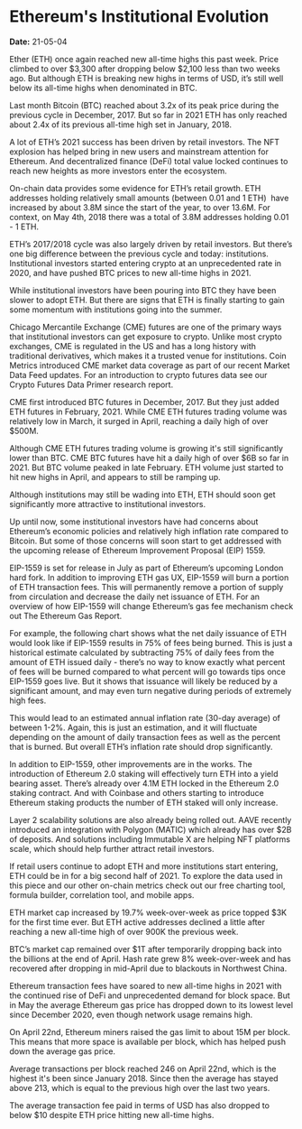 # Ethereum's Institutional Evolution

**Date:** 21-05-04

Ether (ETH) once again reached new all-time highs this past week. Price climbed to over $3,300 after dropping below $2,100 less than two weeks ago. But although ETH is breaking new highs in terms of USD, it’s still well below its all-time highs when denominated in BTC.

Last month Bitcoin (BTC) reached about 3.2x of its peak price during the previous cycle in December, 2017. But so far in 2021 ETH has only reached about 2.4x of its previous all-time high set in January, 2018.

A lot of ETH’s 2021 success has been driven by retail investors. The NFT explosion has helped bring in new users and mainstream attention for Ethereum. And decentralized finance (DeFi) total value locked continues to reach new heights as more investors enter the ecosystem.

On-chain data provides some evidence for ETH’s retail growth. ETH addresses holding relatively small amounts (between 0.01 and 1 ETH)  have increased by about 3.8M since the start of the year, to over 13.6M. For context, on May 4th, 2018 there was a total of 3.8M addresses holding 0.01 - 1 ETH.

ETH’s 2017/2018 cycle was also largely driven by retail investors. But there’s one big difference between the previous cycle and today: institutions. Institutional investors started entering crypto at an unprecedented rate in 2020, and have pushed BTC prices to new all-time highs in 2021.

While institutional investors have been pouring into BTC they have been slower to adopt ETH. But there are signs that ETH is finally starting to gain some momentum with institutions going into the summer.

Chicago Mercantile Exchange (CME) futures are one of the primary ways that institutional investors can get exposure to crypto. Unlike most crypto exchanges, CME is regulated in the US and has a long history with traditional derivatives, which makes it a trusted venue for institutions. Coin Metrics introduced CME market data coverage as part of our recent Market Data Feed updates. For an introduction to crypto futures data see our Crypto Futures Data Primer research report.

CME first introduced BTC futures in December, 2017. But they just added ETH futures in February, 2021. While CME ETH futures trading volume was relatively low in March, it surged in April, reaching a daily high of over $500M.

Although CME ETH futures trading volume is growing it's still significantly lower than BTC. CME BTC futures have hit a daily high of over $6B so far in 2021. But BTC volume peaked in late February. ETH volume just started to hit new highs in April, and appears to still be ramping up.

Although institutions may still be wading into ETH, ETH should soon get significantly more attractive to institutional investors.

Up until now, some institutional investors have had concerns about Ethereum’s economic policies and relatively high inflation rate compared to Bitcoin. But some of those concerns will soon start to get addressed with the upcoming release of Ethereum Improvement Proposal (EIP) 1559.

EIP-1559 is set for release in July as part of Ethereum’s upcoming London hard fork. In addition to improving ETH gas UX, EIP-1559 will burn a portion of ETH transaction fees. This will permanently remove a portion of supply from circulation and decrease the daily net issuance of ETH. For an overview of how EIP-1559 will change Ethereum’s gas fee mechanism check out The Ethereum Gas Report.

For example, the following chart shows what the net daily issuance of ETH would look like if EIP-1559 results in 75% of fees being burned. This is just a historical estimate calculated by subtracting 75% of daily fees from the amount of ETH issued daily - there’s no way to know exactly what percent of fees will be burned compared to what percent will go towards tips once EIP-1559 goes live. But it shows that issuance will likely be reduced by a significant amount, and may even turn negative during periods of extremely high fees.

This would lead to an estimated annual inflation rate (30-day average) of between 1-2%. Again, this is just an estimation, and it will fluctuate depending on the amount of daily transaction fees as well as the percent that is burned. But overall ETH’s inflation rate should drop significantly.

In addition to EIP-1559, other improvements are in the works. The introduction of Ethereum 2.0 staking will effectively turn ETH into a yield bearing asset. There’s already over 4.1M ETH locked in the Ethereum 2.0 staking contract. And with Coinbase and others starting to introduce Ethereum staking products the number of ETH staked will only increase.

Layer 2 scalability solutions are also already being rolled out. AAVE recently introduced an integration with Polygon (MATIC) which already has over $2B of deposits. And solutions including Immutable X are helping NFT platforms scale, which should help further attract retail investors.

If retail users continue to adopt ETH and more institutions start entering, ETH could be in for a big second half of 2021. To explore the data used in this piece and our other on-chain metrics check out our free charting tool, formula builder, correlation tool, and mobile apps.

ETH market cap increased by 19.7% week-over-week as price topped $3K for the first time ever. But ETH active addresses declined a little after reaching a new all-time high of over 900K the previous week.

BTC’s market cap remained over $1T after temporarily dropping back into the billions at the end of April. Hash rate grew 8% week-over-week and has recovered after dropping in mid-April due to blackouts in Northwest China.

Ethereum transaction fees have soared to new all-time highs in 2021 with the continued rise of DeFi and unprecedented demand for block space. But in May the average Ethereum gas price has dropped down to its lowest level since December 2020, even though network usage remains high.

On April 22nd, Ethereum miners raised the gas limit to about 15M per block. This means that more space is available per block, which has helped push down the average gas price.

Average transactions per block reached 246 on April 22nd, which is the highest it's been since January 2018. Since then the average has stayed above 213, which is equal to the previous high over the last two years.

The average transaction fee paid in terms of USD has also dropped to below $10 despite ETH price hitting new all-time highs.